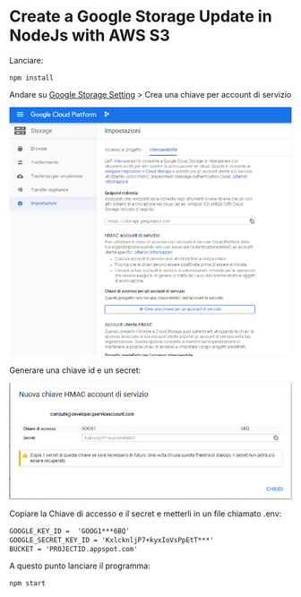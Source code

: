 # Create a Google Storage Update in NodeJs with AWS S3

Lanciare:
```
npm install
```

Andare su [Google Storage Setting](https://console.cloud.google.com/projectselector2/storage/settings) > Crea una chiave per account di servizio

![](images/GoogleStorageSetting.png)

Generare una chiave id e un secret:

![](images/GoogleStorageSettingsecret.png)

Copiare la Chiave di accesso e il secret e metterli in un file chiamato .env:

```
GOOGLE_KEY_ID =  'GOOG1***6BQ'
GOOGLE_SECRET_KEY_ID = 'KxlcknljP7+kyxIoVsPpEtT***'
BUCKET = 'PROJECTID.appspot.com'
```

A questo punto lanciare il programma:
```
npm start 
```
